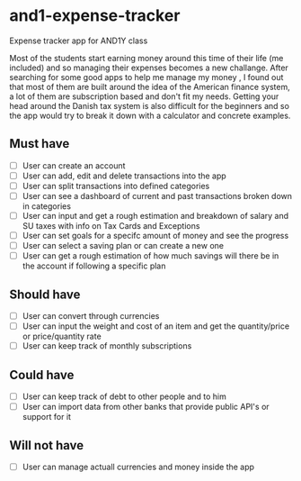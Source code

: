 # and1-expense-tracker
Expense tracker app for AND1Y class

Most of the students start earning money around this time of their life (me included) and so managing their expenses becomes a new challange.
After searching for some good apps to help me manage my money ,
I found out that most of them are built around the idea of the American finance system, a lot of them are subscription based and don't fit my needs.
Getting your head around the Danish tax system is also difficult for the beginners and so the app would try to break it down with a calculator and concrete examples.

## Must have

- [ ] User can create an account
- [ ] User can add, edit and delete transactions into the app
- [ ] User can split transactions into defined categories
- [ ] User can see a dashboard of current and past transactions broken down in categories
- [ ] User can input and get a rough estimation and breakdown of salary and SU taxes with info on Tax Cards and Exceptions
- [ ] User can set goals for a specifc amount of money and see the progress
- [ ] User can select a saving plan or can create a new one
- [ ] User can get a rough estimation of how much savings will there be in the account if following a specific plan

## Should have
- [ ] User can convert through currencies 
- [ ] User can input the weight and cost of an item and get the quantity/price or price/quantity rate
- [ ] User can keep track of monthly subscriptions 

## Could have
- [ ] User can keep track of debt to other people and to him
- [ ] User can import data from other banks that provide public API's or support for it

## Will not have

- [ ] User can manage actuall currencies and money inside the app
